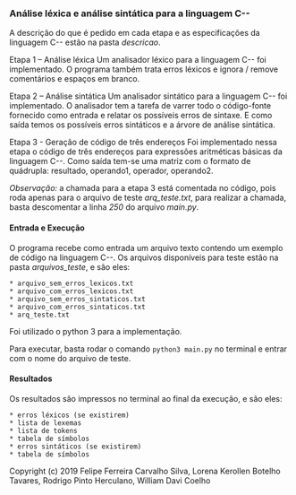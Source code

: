 ### Análise léxica e análise sintática para a linguagem C--

A descrição do que é pedido em cada etapa e as especificações da linguagem C-- estão na pasta *descricao*.

Etapa 1 – Análise léxica
Um analisador léxico para a linguagem C-- foi implementado. O programa também trata erros léxicos e ignora / remove comentários e espaços em branco.

Etapa 2 – Análise sintática
Um analisador sintático para a linguagem C-- foi implementado. O analisador tem a tarefa de varrer todo o código-fonte fornecido como entrada	e relatar os possíveis erros de sintaxe. E como saída temos os possíveis erros sintáticos e a árvore de análise sintática.

Etapa 3 - Geração de código de três endereços
Foi implementado nessa etapa o código de três endereços para expressões aritméticas básicas da linguagem C--. Como saída tem-se uma matriz com o formato de quádrupla: resultado, operando1, operador, operando2.

*Observação:* a chamada para a etapa 3 está comentada no código, pois roda apenas para o arquivo de teste *arq_teste.txt*, para realizar a chamada, basta descomentar a linha *250* do arquivo *main.py*.

#### Entrada e Execução

O programa recebe como entrada um arquivo texto contendo um exemplo de código na linguagem C--. Os arquivos disponíveis para teste estão na pasta *arquivos_teste*, e são eles:

	* arquivo_sem_erros_lexicos.txt
	* arquivo_com_erros_lexicos.txt
	* arquivo_sem_erros_sintaticos.txt
	* arquivo_com_erros_sintaticos.txt
	* arq_teste.txt

Foi utilizado o python 3 para a implementação.

Para executar, basta rodar o comando `python3 main.py` no terminal e entrar com o nome do arquivo de teste.

#### Resultados

Os resultados são impressos no terminal ao final da execução, e são eles:

	* erros léxicos (se existirem)
	* lista de lexemas
	* lista de tokens
	* tabela de símbolos
	* erros sintáticos (se existirem)
	* tabela de símbolos

Copyright (c) 2019 Felipe Ferreira Carvalho Silva, Lorena Kerollen Botelho Tavares, Rodrigo Pinto Herculano, William Davi Coelho
